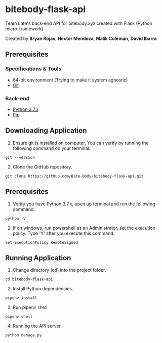 # bitebody-flask-api
Team Late's back-end API for bitebody.xyz created with Flask (Python micro-framework).

Created by **Bryan Rojas**, **Hector Mendoza**, **Malik Coleman**, **David Ibarra**

## Prerequisites

### Specifications & Tools
* 64-bit environment (Trying to make it system agnostic)
* [Git](https://git-scm.com/downloads)

### Back-end
* [Python 3.7.x](https://www.python.org/downloads/)
* [Pip](https://pip.pypa.io/en/stable/installing/)

## Downloading Application

1. Ensure git is installed on computer. You can verify by running the following command on your terminal.
```
git --version
```
2. Clone the GitHub repository.
```
git clone https://github.com/Bite-Body/bitebody-flask-api.git
```

## Prerequisites

1. Verify you have Python 3.7.x, open up terminal and run the following command.
```
python -V
```
2. If on windows, run powershell as an Administrator, set the execution policy. Type 'Y' after you execute this command.
```
Set-ExecutionPolicy RemoteSigned
```


## Running Application

1. Change directory (cd) into the project folder.
```
cd bitebody-flask-api
```
2. Install Python dependencies.
```
pipenv install
```
3. Run pipenv shell
```
pipenv shell
```
4. Running the API server.
```
python manage.py
```
